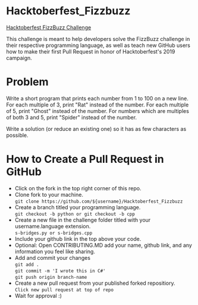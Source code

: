 # Hacktoberfest_Fizzbuzz
[Hacktoberfest FizzBuzz Challenge](https://hacktoberfest.digitalocean.com/)

This challenge is meant to help developers solve the FizzBuzz challenge in their respective programming language, as well as teach new GitHub users how to make their first Pull Request in honor of Hacktoberfest's 2019 campaign.

# Problem
Write a short program that prints each number from 1 to 100 on a new line.
For each multiple of 3, print "Rat" instead of the number.
For each multiple of 5, print "Ghost" instead of the number.
For numbers which are multiples of both 3 and 5, print "Spider" instead of the number.

Write a solution (or reduce an existing one) so it has as few characters as possible.

# How to Create a Pull Request in GitHub
- Click on the fork in the top right corner of this repo.
- Clone fork to your machine. <br>
`git clone https://github.com/${username}/Hacktoberfest_Fizzbuzz`
- Create a branch titled your programming language.<br>
`git checkout -b python or git checkout -b cpp`
- Create a new file in the challenge folder titled with your username.language extension. <br>
`s-bridges.py or s-bridges.cpp`
- Include your github link in the top above your code.
- Optional: Open CONTRIBUTING.MD add your name, github link, and any information you feel like sharing.
- Add and commit your changes <br>
`git add .`<br>
`git commit -m 'I wrote this in C#'` <br>
`git push origin branch-name`<br>
- Create a new pull request from your published forked repositiory.<br>
`Click new pull request at top of repo`
- Wait for approval :)
